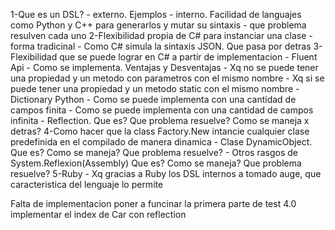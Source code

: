 1-Que es un DSL?
    - externo. Ejemplos
    - interno. Facilidad de languajes como Python y C++ para generarlos y mutar su sintaxis 
    - que problema resulven cada uno
2-Flexibilidad propia de C# para instanciar una clase
    - forma tradicinal
    - Como C# simula la sintaxis JSON. Que pasa por detras 
3-Flexibilidad que se puede lograr en C# a partir de implementacion
    - Fluent Api
        - Como se implementa. Ventajas y Desventajas 
        - Xq no se puede tener una propiedad y un metodo con parametros con el mismo nombre
        - Xq si se puede tener una propiedad y un metodo static con el mismo nombre
    - Dictionary Python 
        - Como se puede implementa con una cantidad de campos finita
        - Como se puede implementa con una cantidad de campos infinita
        - Reflection. Que es? Que problema resuelve? Como se maneja x detras?
4-Como hacer que la class Factory.New intancie cualquier clase predefinida en el compilado de manera dinamica
    - Clase DynamicObject. Que es? Como se maneja? Que problema resuelve?
    - Otros rasgos de System.Reflexion(Assembly)  Que es? Como se maneja? Que problema resuelve?
5-Ruby
    - Xq gracias a Ruby los DSL internos a tomado auge, que caracteristica del lenguaje lo permite



Falta de implementacion poner a funcinar la primera parte de test 4.0
implementar el index de Car con reflection